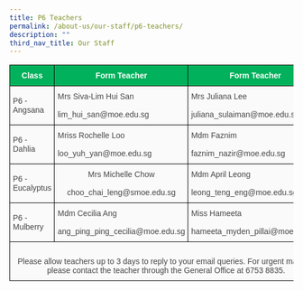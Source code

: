 ```yaml
---
title: P6 Teachers
permalink: /about-us/our-staff/p6-teachers/
description: ""
third_nav_title: Our Staff
---
```

<style type="text/css">
.tg  {border-collapse:collapse;border-spacing:0;}
.tg td{border-color:black;border-style:solid;border-width:1px;font-family:Arial, sans-serif;font-size:14px;
  overflow:hidden;padding:10px 5px;word-break:normal;}
.tg th{border-color:black;border-style:solid;border-width:1px;font-family:Arial, sans-serif;font-size:14px;
  font-weight:normal;overflow:hidden;padding:10px 5px;word-break:normal;}
.tg .tg-z58b{background-color:#01B15C;color:#FFF;font-weight:bold;text-align:center;vertical-align:middle}
.tg .tg-xlvp{background-color:#01B15C;color:#FFF;font-weight:bold;text-align:center;vertical-align:top}
.tg .tg-huu4{background-color:#FAFAFA;color:#454545;text-align:left;vertical-align:middle}
.tg .tg-15z8{background-color:#FAFAFA;color:#454545;text-align:left;vertical-align:top}
.tg .tg-56tu{background-color:#FAFAFA;color:#454545;text-align:center;vertical-align:top}
</style>
<table class="tg">
<thead>
  <tr>
    <th class="tg-z58b"><span style="color:#FFF;background-color:#01B15C">Class</span></th>
    <th class="tg-z58b"><span style="color:#FFF;background-color:#01B15C">Form Teacher</span></th>
    <th class="tg-xlvp">Form Teacher</th>
  </tr>
</thead>
<tbody>
  <tr>
    <td class="tg-huu4"><span style="color:#454545;background-color:#FAFAFA">P6 - Angsana</span></td>
    <td class="tg-15z8"><span style="color:#454545">Mrs Siva-Lim Hui San<br></span><br><span style="color:#454545">lim_hui_san@moe.edu.sg</span></td>
    <td class="tg-15z8"><span style="color:#454545">
		Mrs Juliana Lee<br></span><br>juliana_sulaiman@moe.edu.sg</span></td>
  </tr>
  <tr>
    <td class="tg-huu4"><span style="color:#454545;background-color:#FAFAFA">P6 - Dahlia</span></td>
    <td class="tg-15z8">Mriss Rochelle Loo<br><br><span style="color:#454545">loo_yuh_yan@moe.edu.sg</span></td>
    <td class="tg-15z8"><span style="color:#454545">Mdm Faznim<br></span><br> faznim_nazir@moe.edu.sg</span></td>
  </tr>
  <tr>
    <td class="tg-huu4"><span style="color:#454545;background-color:#FAFAFA">P6 - Eucalyptus    </span></td>
    <td class="tg-56tu"><span style="color:#454545">Mrs Michelle Chow <br></span><br>choo_chai_leng@smoe.edu.sg</span></td>
    <td class="tg-15z8"><span style="color:#454545">Mdm April Leong</span><br><br><span style="color:#454545">leong_teng_eng@moe.edu.sg </span><br></td>
  </tr>
  <tr>
    <td class="tg-huu4"><span style="color:#454545;background-color:#FAFAFA"> P6 - Mulberry</span></td>
    <td class="tg-huu4"><span style="color:#454545;background-color:#FAFAFA">Mdm Cecilia Ang<br></span><br
																																															style="color:#454545;background-color:#FAFAFA">ang_ping_ping_cecilia@moe.edu.sg</span><br></td>
    <td class="tg-huu4"><span style="color:#454545;background-color:#FAFAFA">Miss Hameeta<br></span><br style="color:#454545;background-color:#FAFAFA">hameeta_myden_pillai@moe.edu.sg</span></td>
  </tr>
  <tr>
    <td class="tg-56tu" colspan="3"><br>Please allow teachers up to 3 days to reply to your email queries. For urgent matters, please contact the teacher through the General Office at 6753 8835.</td>
  </tr>
</tbody>
</table>